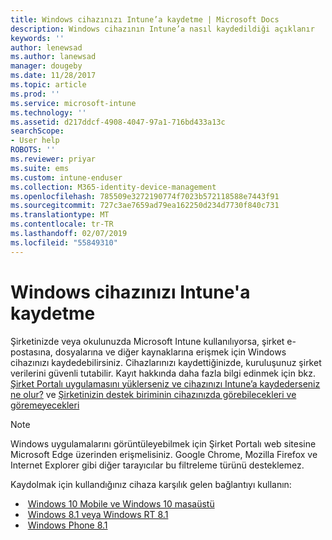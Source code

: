 ```yaml
---
title: Windows cihazınızı Intune’a kaydetme | Microsoft Docs
description: Windows cihazının Intune’a nasıl kaydedildiği açıklanır
keywords: ''
author: lenewsad
ms.author: lanewsad
manager: dougeby
ms.date: 11/28/2017
ms.topic: article
ms.prod: ''
ms.service: microsoft-intune
ms.technology: ''
ms.assetid: d217ddcf-4908-4047-97a1-716bd433a13c
searchScope:
- User help
ROBOTS: ''
ms.reviewer: priyar
ms.suite: ems
ms.custom: intune-enduser
ms.collection: M365-identity-device-management
ms.openlocfilehash: 785509e3272190774f7023b572118588e7443f91
ms.sourcegitcommit: 727c3ae7659ad79ea162250d234d7730f840c731
ms.translationtype: MT
ms.contentlocale: tr-TR
ms.lasthandoff: 02/07/2019
ms.locfileid: "55849310"
---
```

# <a name="enroll-your-windows-device-in-intune"></a>Windows cihazınızı Intune'a kaydetme

Şirketinizde veya okulunuzda Microsoft Intune kullanılıyorsa, şirket e-postasına, dosyalarına ve diğer kaynaklarına erişmek için Windows cihazınızı kaydedebilirsiniz. Cihazlarınızı kaydettiğinizde, kuruluşunuz şirket verilerini güvenli tutabilir. Kayıt hakkında daha fazla bilgi edinmek için bkz. [Şirket Portalı uygulamasını yüklerseniz ve cihazınızı Intune’a kaydederseniz ne olur?](what-happens-if-you-install-the-company-portal-app-and-enroll-your-device-in-intune-windows.md) ve [Şirketinizin destek biriminin cihazınızda görebilecekleri ve göremeyecekleri](what-info-can-your-company-see-when-you-enroll-your-device-in-intune.md)

> [!NOTE]
> Windows uygulamalarını görüntüleyebilmek için Şirket Portalı web sitesine Microsoft Edge üzerinden erişmelisiniz. Google Chrome, Mozilla Firefox ve Internet Explorer gibi diğer tarayıcılar bu filtreleme türünü desteklemez.


Kaydolmak için kullandığınız cihaza karşılık gelen bağlantıyı kullanın:

-  [Windows 10 Mobile ve Windows 10 masaüstü](enroll-your-w10-phone-or-w10-pc-windows.md)
-  [Windows 8.1 veya Windows RT 8.1](enroll-your-w81-or-rt81-windows.md)
-  [Windows Phone 8.1](enroll-your-wp81-windows.md)
